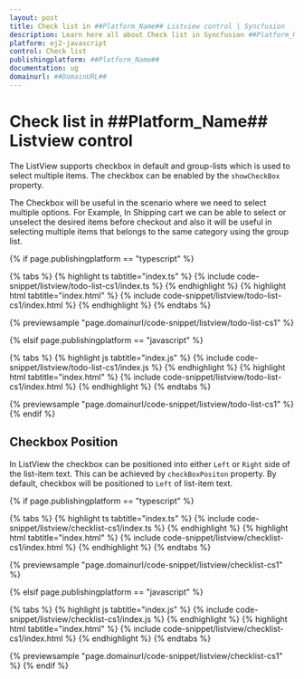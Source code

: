 ```yaml
---
layout: post
title: Check list in ##Platform_Name## Listview control | Syncfusion
description: Learn here all about Check list in Syncfusion ##Platform_Name## Listview control of Syncfusion Essential JS 2 and more.
platform: ej2-javascript
control: Check list 
publishingplatform: ##Platform_Name##
documentation: ug
domainurl: ##DomainURL##
---
```


# Check list in ##Platform_Name## Listview control

The ListView supports checkbox in default and group-lists which is used to select multiple items. The checkbox can be enabled by the `showCheckBox` property.

The Checkbox will be useful in the scenario where we need to select multiple options. For Example, In Shipping cart we can be able to select or unselect the desired items before checkout and also it will be useful in selecting multiple items that belongs to the same category using the group list.

{% if page.publishingplatform == "typescript" %}

 {% tabs %}
{% highlight ts tabtitle="index.ts" %}
{% include code-snippet/listview/todo-list-cs1/index.ts %}
{% endhighlight %}
{% highlight html tabtitle="index.html" %}
{% include code-snippet/listview/todo-list-cs1/index.html %}
{% endhighlight %}
{% endtabs %}
        
{% previewsample "page.domainurl/code-snippet/listview/todo-list-cs1" %}

{% elsif page.publishingplatform == "javascript" %}

{% tabs %}
{% highlight js tabtitle="index.js" %}
{% include code-snippet/listview/todo-list-cs1/index.js %}
{% endhighlight %}
{% highlight html tabtitle="index.html" %}
{% include code-snippet/listview/todo-list-cs1/index.html %}
{% endhighlight %}
{% endtabs %}

{% previewsample "page.domainurl/code-snippet/listview/todo-list-cs1" %}
{% endif %}

## Checkbox Position

In ListView the checkbox can be positioned into either `Left` or `Right` side of the list-item text. This can be achieved by `checkBoxPositon` property. By default, checkbox will be positioned to `Left` of list-item text.

{% if page.publishingplatform == "typescript" %}

 {% tabs %}
{% highlight ts tabtitle="index.ts" %}
{% include code-snippet/listview/checklist-cs1/index.ts %}
{% endhighlight %}
{% highlight html tabtitle="index.html" %}
{% include code-snippet/listview/checklist-cs1/index.html %}
{% endhighlight %}
{% endtabs %}
        
{% previewsample "page.domainurl/code-snippet/listview/checklist-cs1" %}

{% elsif page.publishingplatform == "javascript" %}

{% tabs %}
{% highlight js tabtitle="index.js" %}
{% include code-snippet/listview/checklist-cs1/index.js %}
{% endhighlight %}
{% highlight html tabtitle="index.html" %}
{% include code-snippet/listview/checklist-cs1/index.html %}
{% endhighlight %}
{% endtabs %}

{% previewsample "page.domainurl/code-snippet/listview/checklist-cs1" %}
{% endif %}
